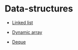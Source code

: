 # Data-structures
* [Linked list](https://github.com/rytiskar/Data-structures/tree/main/linked-list)

* [Dynamic array](https://github.com/rytiskar/Data-structures/tree/main/dynamic-array)

* [Deque](https://github.com/rytiskar/Data-structures/tree/main/deque)
